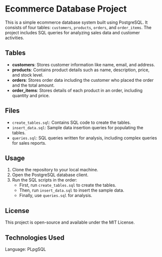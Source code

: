 # Ecommerce Database Project

This is a simple ecommerce database system built using PostgreSQL. It consists of four tables: `customers`, `products`, `orders`, and `order_items`. The project includes SQL queries for analyzing sales data and customer activities.

## Tables

- **customers**: Stores customer information like name, email, and address.
- **products**: Contains product details such as name, description, price, and stock level.
- **orders**: Stores order data including the customer who placed the order and the total amount.
- **order_items**: Stores details of each product in an order, including quantity and price.

## Files

- `create_tables.sql`: Contains SQL code to create the tables.
- `insert_data.sql`: Sample data insertion queries for populating the tables.
- `queries.sql`: SQL queries written for analysis, including complex queries for sales reports.

## Usage

1. Clone the repository to your local machine.
2. Open the PostgreSQL database client.
3. Run the SQL scripts in the order:
   - First, run `create_tables.sql` to create the tables.
   - Then, run `insert_data.sql` to insert the sample data.
   - Finally, use `queries.sql` for analysis.

## License

This project is open-source and available under the MIT License.

## Technologies Used
Language: PLpgSQL

